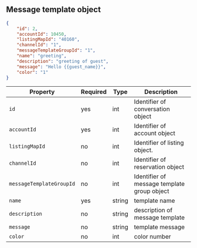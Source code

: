 ## Message template object

```json
{
    "id": 2,
    "accountId": 10450,
    "listingMapId": "40160",
    "channelId": "1",
    "messageTemplateGroupId": "1",
    "name": "greeting",
    "description": "greeting of guest",
    "message": "Hello {{guest_name}}",
    "color": "1"
}
```

Property | Required | Type | Description
-------- | -------- | ---- | ----------- 
`id` | yes | int | Identifier of conversation object
`accountId` | yes | int | Identifier of account object
`listingMapId` | no | int | Identifier of listing object.
`channelId` | no | int | Identifier of reservation object
`messageTemplateGroupId` | no | int | Identifier of message template group object
`name` | yes | string | template name
`description` | no | string | description of message template
`message` | no | string | template message
`color` | no | int | color number 